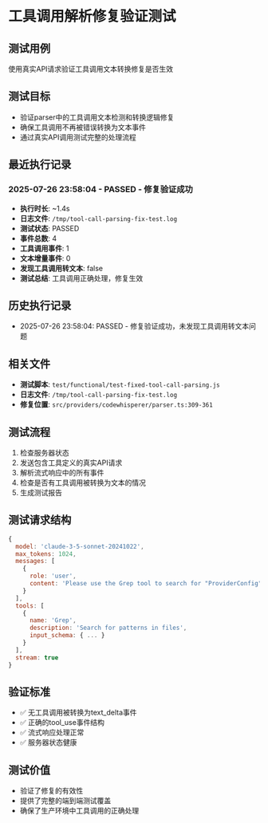 # 工具调用解析修复验证测试

## 测试用例
使用真实API请求验证工具调用文本转换修复是否生效

## 测试目标
- 验证parser中的工具调用文本检测和转换逻辑修复
- 确保工具调用不再被错误转换为文本事件
- 通过真实API调用测试完整的处理流程

## 最近执行记录

### 2025-07-26 23:58:04 - PASSED - 修复验证成功
- **执行时长**: ~1.4s
- **日志文件**: `/tmp/tool-call-parsing-fix-test.log`
- **测试状态**: PASSED
- **事件总数**: 4
- **工具调用事件**: 1
- **文本增量事件**: 0
- **发现工具调用转文本**: false
- **测试总结**: 工具调用正确处理，修复生效

## 历史执行记录
- 2025-07-26 23:58:04: PASSED - 修复验证成功，未发现工具调用转文本问题

## 相关文件
- **测试脚本**: `test/functional/test-fixed-tool-call-parsing.js`
- **日志文件**: `/tmp/tool-call-parsing-fix-test.log`
- **修复位置**: `src/providers/codewhisperer/parser.ts:309-361`

## 测试流程
1. 检查服务器状态
2. 发送包含工具定义的真实API请求
3. 解析流式响应中的所有事件
4. 检查是否有工具调用被转换为文本的情况
5. 生成测试报告

## 测试请求结构
```javascript
{
  model: 'claude-3-5-sonnet-20241022',
  max_tokens: 1024,
  messages: [
    {
      role: 'user',
      content: 'Please use the Grep tool to search for "ProviderConfig" in the codebase.'
    }
  ],
  tools: [
    {
      name: 'Grep',
      description: 'Search for patterns in files',
      input_schema: { ... }
    }
  ],
  stream: true
}
```

## 验证标准
- ✅ 无工具调用被转换为text_delta事件
- ✅ 正确的tool_use事件结构
- ✅ 流式响应处理正常
- ✅ 服务器状态健康

## 测试价值
- 验证了修复的有效性
- 提供了完整的端到端测试覆盖
- 确保了生产环境中工具调用的正确处理